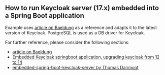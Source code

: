 ## How to run Keycloak server (17.x) embedded into a Spring Boot application

Example uses [article on Baeldung](https://www.baeldung.com/keycloak-embedded-in-spring-boot-app) as a reference and adapts it to the latest version of Keycloak.
PostgreSQL is used as a DB driver for Keycloak.

For further reference, please consider the following sections:

* [article on Baeldung](https://www.baeldung.com/keycloak-embedded-in-spring-boot-app)
* [Embedded Keycloak springboot application, upgrading keycloak from 12 to 14](https://stackoverflow.com/questions/68288531/embedded-keycloak-springboot-application-upgrading-keycloak-from-12-to-14)
* [embedded-spring-boot-keycloak-server by Thomas Darimont](https://github.com/thomasdarimont/embedded-spring-boot-keycloak-server)

